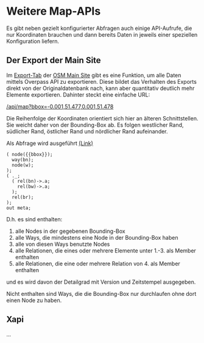 Weitere Map-APIs
================

Es gibt neben gezielt konfigurierter Abfragen auch einige API-Aufrufe,
die nur Koordinaten brauchen und dann bereits Daten in jeweils einer speziellen Konfiguration liefern.

## Der Export der Main Site

Im [Export-Tab](https://openstreetmap.org/export) der [OSM Main Site](https://openstreetmap.org) gibt es eine Funktion,
um alle Daten mittels Overpass API zu exportieren.
Diese bildet das Verhalten des Exports direkt von der Originaldatenbank nach,
kann aber quantitativ deutlich mehr Elemente exportieren.
Dahinter steckt eine einfache URL:

[/api/map?bbox=-0.001,51.477,0.001,51.478](https://overpass-api.de/api/map?bbox=-0.001,51.477,0.001,51.478)

Die Reihenfolge der Koordinaten orientiert sich hier an älteren Schnittstellen.
Sie weicht daher von der Bounding-Box ab.
Es folgen westlicher Rand, südlicher Rand, östlicher Rand und nördlicher Rand aufeinander.

Als Abfrage wird ausgeführt [(Link)](https://overpass-turbo.eu/?lat=51.4775&lon=0.0&zoom=17&Q=%28%20node%28%7B%7Bbbox%7D%7D%29%3B%0A%20%20way%28bn%29%3B%0A%20%20node%28w%29%3B%20%29%3B%0A%28%20%2E%5F%3B%0A%20%20%28%20rel%28bn%29%2D%3E%2Ea%3B%0A%20%20%20%20rel%28bw%29%2D%3E%2Ea%3B%0A%20%20%29%3B%0A%20%20rel%28br%29%3B%0A%29%3B%0Aout%20meta%3B)

    ( node({{bbox}});
      way(bn);
      node(w);
    );
    ( ._;
      ( rel(bn)->.a;
        rel(bw)->.a;
      );
      rel(br);
    );
    out meta;

D.h. es sind enthalten:

1. alle Nodes in der gegebenen Bounding-Box
1. alle Ways, die mindestens eine Node in der Bounding-Box haben
1. alle von diesen Ways benutzte Nodes
1. alle Relationen, die eines oder mehrere Elemente unter 1.-3. als Member enthalten
1. alle Relationen, die eine oder mehrere Relation von 4. als Member enthalten

und es wird davon der Detailgrad mit Version und Zeitstempel ausgegeben.

Nicht enthalten sind Ways, die die Bounding-Box nur durchlaufen ohne dort einen Node zu haben.


## Xapi

...